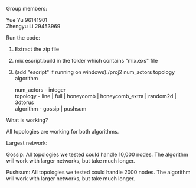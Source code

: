 Group members:

Yue Yu	96141901<br>
Zhengyu Li	29453969<br>


Run the code:
1. Extract the zip file
2. mix escript.build in the folder which contains "mix.exs" file
3. (add "escript" if running on windows)./proj2 num_actors topology algorithm<br>

    num_actors  - integer<br>
    topology    - line | full | honeycomb | honeycomb_extra | random2d | 3dtorus<br>
    algorithm   - gossip | pushsum<br>
	

What is working?

All topologies are working for both algorithms.


Largest network:

Gossip:
All topologies we tested could handle 10,000 nodes. The algorithm will work with larger networks, but take much longer.

Pushsum:
All topologies we tested could handle 2000 nodes. The algorithm will work with larger networks, but take much longer.



